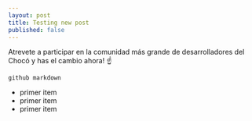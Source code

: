 ```yaml
---
layout: post
title: Testing new post
published: false
---
```


Atrevete a participar en la comunidad más grande de desarrolladores del Chocó y has el cambio ahora! :point_up:

``github markdown``

- primer item
- primer item
- primer item